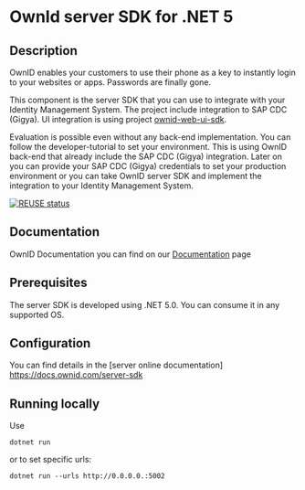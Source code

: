 # OwnId server SDK for .NET 5

## Description
OwnID enables your customers to use their phone as a key to instantly login to your websites or apps. Passwords are finally gone.

This component is the server SDK that you can use to integrate with your Identity Management System. The project include integration to SAP CDC (Gigya). UI integration is using project [ownid-web-ui-sdk](https://github.com/SAP/ownid-web-ui-sdk). 

Evaluation is possible even without any back-end implementation. You can follow the developer-tutorial to set your environment. This is using OwnID back-end that already include the SAP CDC (Gigya) integration. Later on you can provide your SAP CDC (Gigya) credentials to set your production environment or you can take OwnID server SDK and implement the integration to your Identity Management System.

[![REUSE status](https://api.reuse.software/badge/github.com/SAP/ownid-server-sdk-net)](https://api.reuse.software/info/github.com/SAP/ownid-server-sdk-net)

## Documentation
OwnID Documentation you can find on our [Documentation](https://docs.ownid.com) page

## Prerequisites
The server SDK is developed using .NET 5.0. You can consume it in any supported OS.

## Configuration
You can find details in the [server online documentation] https://docs.ownid.com/server-sdk

## Running locally
Use 

```shell
dotnet run
```

or to set specific urls:  

```shell
dotnet run --urls http://0.0.0.0.:5002
``` 

